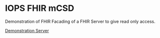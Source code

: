 # IOPS FHIR mCSD

Demonstration of FHIR Facading of a FHIR Server to give read only access.

[Demonstration Server](http://lb-fhir-facade-926707562.eu-west-2.elb.amazonaws.com/FHIR/R4/swagger-ui/)
